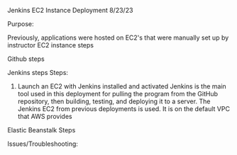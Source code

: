 Jenkins EC2 Instance Deployment
8/23/23

Purpose:


Previously, applications were hosted on EC2's that were manually set up by instructor 
EC2 instance steps

Github steps

Jenkins steps
Steps:
1. Launch an EC2 with Jenkins installed and activated
Jenkins is the main tool used in this deployment for pulling the program from the GitHub repository, then building, testing, and deploying it to a server.
The Jenkins EC2 from previous deployments is used. It is on the default VPC that AWS provides

Elastic Beanstalk Steps


Issues/Troubleshooting:
